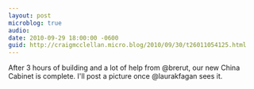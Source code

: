```yaml
---
layout: post
microblog: true
audio: 
date: 2010-09-29 18:00:00 -0600
guid: http://craigmcclellan.micro.blog/2010/09/30/t26011054125.html
---
```

After 3 hours of building and a lot of help from @brerut, our new China Cabinet is complete. I'll post a picture once @laurakfagan sees it.

